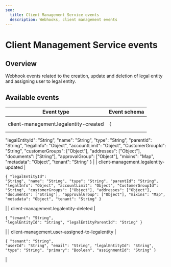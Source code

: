 ```yaml
---
seo:
  title: Client Management Service events
  description: Webhooks, client management events
---
```


# Client Management Service events

## Overview

Webhook events related to the creation, update and deletion of legal entity and assigning user to legal entity.

## Available events

| Event type                                     | Event schema                                                                                                                                                                                                                                                                                                                                                                                                                               |
| ---------------------------------------------- | ------------------------------------------------------------------------------------------------------------------------------------------------------------------------------------------------------------------------------------------------------------------------------------------------------------------------------------------------------------------------------------------------------------------------------------------ |
| client-management.legalentity-created          | <pre class="language-json"><code class="lang-json">{
  "legalEntityId": "String",
  "name": "String",
  "type": "String",
  "parentId": "String",
  "legalInfo": "Object",
  "accountLimit": "Object",
  "CustomerGroupId": "String",
  "customerGroups": ["Object"],
  "addresses": ["Object"],
  "documents": ["String"],
  "approvalGroup": ["Object"],
  "mixins": "Map",
  "metadata": "Object",
  "tenant": "String"
}
</code></pre> |
| client-management.legalentity-updated          | <pre class="language-json"><code class="lang-json">{
  "legalEntityId": "String",
  "name": "String",
  "type": "String",
  "parentId": "String",
  "legalInfo": "Object",
  "accountLimit": "Object",
  "CustomerGroupId": "String",
  "customerGroups": ["Object"],
  "addresses": ["Object"],
  "documents": ["String"],
  "approvalGroup": ["Object"],
  "mixins": "Map",
  "metadata": "Object",
  "tenant": "String"
}
</code></pre> |
| client-management.legalentity-deleted          | <pre class="language-json"><code class="lang-json">{
  "tenant": "String",
  "legalEntityId": "String",
  "legalEntityParentId": "String"
}
</code></pre>                                                                                                                                                                                                                                                                                  |
| client-management.user-assigned-to-legalentity | <pre class="language-json"><code class="lang-json">{
  "tenant": "String",
  "userId": "String",
  "email": "String",
  "legalEntityId": "String",
  "type": "String",
  "primary": "Boolean",
  "assignmentId": "String"
}
</code></pre>                                                                                                                                                                                                  |
